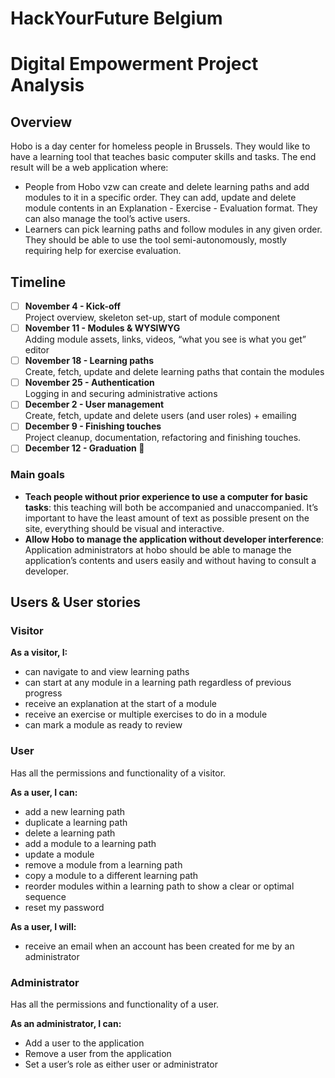 # HackYourFuture Belgium
# Digital Empowerment Project Analysis

## Overview
Hobo is a day center for homeless people in Brussels. They would like to have a learning tool that teaches basic computer skills and tasks.
The end result will be a web application where:
  - People from Hobo vzw can create and delete learning paths and add modules to it in a specific order. They can add, update and delete module contents in an Explanation - Exercise - Evaluation format. They can also manage the tool’s active users.
  - Learners can pick learning paths and follow modules in any given order. They should be able to use the tool semi-autonomously, mostly requiring help for exercise evaluation.

## Timeline
  - [ ] **November 4 - Kick-off**  
  Project overview, skeleton set-up, start of module component
  - [ ] **November 11 - Modules & WYSIWYG**  
  Adding module assets, links, videos, “what you see is what you get” editor
  - [ ] **November 18 - Learning paths**  
  Create, fetch, update and delete learning paths that contain the modules
  - [ ] **November 25 - Authentication**  
  Logging in and securing administrative actions
  - [ ] **December 2 - User management**  
  Create, fetch, update and delete users (and user roles) + emailing
  - [ ] **December 9 - Finishing touches**  
  Project cleanup, documentation, refactoring and finishing touches.
  - [ ] **December 12 - Graduation 🎉**

### Main goals
 - **Teach people without prior experience to use a computer for basic tasks**: this teaching will both be accompanied and unaccompanied. It’s important to have the least amount of text as possible present on the site, everything should be visual and interactive.
 - **Allow Hobo to manage the application without developer interference**: Application administrators at hobo should be able to manage the application’s contents and users easily and without having to consult a developer. 

## Users & User stories
### Visitor
**As a visitor, I:**
  - can navigate to and view learning paths
  - can start at any module in a learning path regardless of previous progress
  - receive an explanation at the start of a module
  - receive an exercise or multiple exercises to do in a module
  - can mark a module as ready to review

### User
Has all the permissions and functionality of a visitor. 

**As a user, I can:**
  - add a new learning path
  - duplicate a learning path
  - delete a learning path
  - add a module to a learning path
  - update a module
  - remove a module from a learning path
  - copy a module to a different learning path
  - reorder modules within a learning path to show a clear or optimal sequence
  - reset my password
 
 **As a user, I will:**
  - receive an email when an account has been created for me by an administrator

### Administrator
Has all the permissions and functionality of a user.

**As an administrator, I can:**
  - Add a user to the application
  - Remove a user from the application
  - Set a user’s role as either user or administrator

